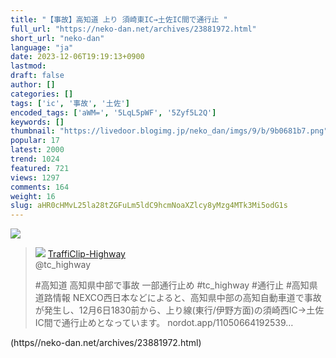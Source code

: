 ```yaml
---
title: "【事故】高知道 上り 須崎東IC→土佐IC間で通行止 "
full_url: "https://neko-dan.net/archives/23881972.html"
short_url: "neko-dan"
language: "ja"
date: 2023-12-06T19:19:13+0900
lastmod: 
draft: false
author: []
categories: []
tags: ['ic', '事故', '土佐']
encoded_tags: ['aWM=', '5LqL5pWF', '5Zyf5L2Q']
keywords: []
thumbnail: "https://livedoor.blogimg.jp/neko_dan/imgs/9/b/9b0681b7.png"
popular: 17
latest: 2000
trend: 1024
featured: 721
views: 1297
comments: 164
weight: 16
slug: aHR0cHMvL25la28tZGFuLm5ldC9hcmNoaXZlcy8yMzg4MTk3Mi5odG1s
---
```


![](https://livedoor.blogimg.jp/neko_dan/imgs/9/b/9b0681b7.png)

<blockquote id='twibodyDRQw3pCdf5'> <p> <img src='https//livedoor.blogimg.jp/neko_dan/imgs/3/0/3072a543.jpg'> <a href='https//twitter.com/tc_highway/status/1732334312194986209' target='_blank'>TraffiClip-Highway </a><br> @tc_highway </p> <p id='twitextDRQw3pCdf5'> #高知道 高知県中部で事故 一部通行止め #tc_highway #通行止 #高知県道路情報 NEXCO西日本などによると、高知県中部の高知自動車道で事故が発生し、12月6日1830前から、上り線(東行/伊野方面)の須崎西IC→土佐IC間で通行止めとなっています。 nordot.app/11050664192539… </p> </blockquote> 

(https//neko-dan.net/archives/23881972.html)
